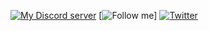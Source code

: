 [![My Discord server](https://img.shields.io/discord/682364074905960509)](https://discord.com/invite/tV22Kvj)
[![Follow me](https://img.shields.io/github/followers/NMW03?style=flat)]
[![Twitter](https://img.shields.io/twitter/follow/nmw03_?style=social)](https://twitter.com/nmw03_)
<!--
**NMW03/NMW03** is a ✨ _special_ ✨ repository because its `README.md` (this file) appears on your GitHub profile.

Here are some ideas to get you started:

- 🔭 I’m currently working on ...
- 🌱 I’m currently learning ...
- 👯 I’m looking to collaborate on ...
- 🤔 I’m looking for help with ...
- 💬 Ask me about ...
- 📫 How to reach me: ...
- 😄 Pronouns: ...
- ⚡ Fun fact: ...
-->
